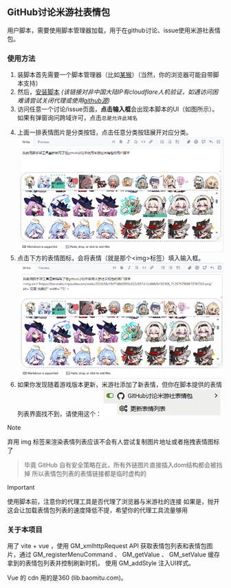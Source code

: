 ## GitHub讨论米游社表情包
用户脚本，需要使用脚本管理器加载，用于在github讨论、issue使用米游社表情包。

### 使用方法

1. 装脚本首先需要一个脚本管理器（比如[某猴](https://www.tampermonkey.net/)）（当然，你的浏览器可能自带脚本支持）
2. 然后，[安装脚本](https://dave-12138.cn/static/Tampermonkey/miyoushe-emot-to-github.user.js) *(该链接对非中国大陆IP有cloudflare人机验证，如遇访问困难请尝试关闭代理或使用[github源](https://dave-12138.github.io/miyoushe-emoticon-in-discussion/miyoushe-emot-to-github.user.js))*
3. 访问任意一个讨论/issue页面，**点击输入框**会出现本脚本的UI（如图所示）。如果有弹窗询问跨域许可，点击`总是允许此域名`
<!-- ![图1](./readme/image1.png) -->
4. 上面一排表情图片是分类按钮，点击任意分类按钮展开对应分类。
![图2](./readme/image2.png)
5. 点击下方的表情图标，会将表情（就是那个&lt;img&gt;标签）填入输入框。
![图3](./readme/image3.png)
6. 如果你发现随着游戏版本更新，米游社添加了新表情，但你在脚本提供的表情列表界面找不到，请使用这个：
![图4](./readme/image4.png)

> [!note]
> 弃用 img 标签来渲染表情列表应该不会有人尝试复制图片地址或者拖拽表情图标了
> > 毕竟 GitHub 自有安全策略在此，所有外链图片直接插入dom结构都会被挡掉
> > 所以表情包列表的表情链接都是临时虚构的

> [!important]
> 使用脚本前，注意你的代理工具是否代理了浏览器与米游社的连接
> 如果是，抛开这会让加载表情包列表的速度降低不提，希望你的代理工具流量够用


### 关于本项目
用了 vite + vue ，使用 GM_xmlhttpRequest API 获取表情包列表和表情包图片，通过 GM_registerMenuCommand 、 GM_getValue 、 GM_setValue 缓存拿到的表情包列表并控制刷新时机， 使用  GM_addStyle 注入UI样式。

Vue 的 cdn 用的是360 (lib.baomitu.com)。

